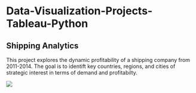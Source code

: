 # Data-Visualization-Projects-Tableau-Python

## Shipping Analytics 

This project explores the dynamic profitability of a shipping company from 2011-2014. The goal is to identift key countries, regions, and cities of strategic interest in terms of demand and profitabilty. 

![](https://github.com/mawusicharles/Data-Visualization-Projects-Tableau-Python-and-R/blob/main/Executive%20Dashboard-Charles%20MAWUSI%20%20.png)
